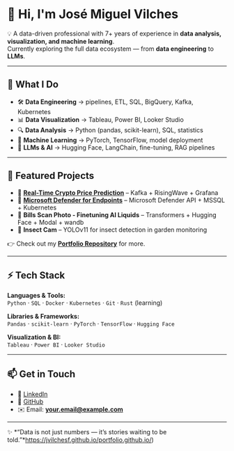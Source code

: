 # 👋 Hi, I'm José Miguel Vilches  

💡 A data-driven professional with 7+ years of experience in **data analysis, visualization, and machine learning**.  
Currently exploring the full data ecosystem — from **data engineering** to **LLMs**.  

---

## 🚀 What I Do
- 🛠️ **Data Engineering** → pipelines, ETL, SQL, BigQuery, Kafka, Kubernetes  
- 📊 **Data Visualization** → Tableau, Power BI, Looker Studio  
- 🔍 **Data Analysis** → Python (pandas, scikit-learn), SQL, statistics  
- 🤖 **Machine Learning** → PyTorch, TensorFlow, model deployment  
- 🧠 **LLMs & AI** → Hugging Face, LangChain, fine-tuning, RAG pipelines  

---

## 📌 Featured Projects
- 🔹 [**Real-Time Crypto Price Prediction**](https://github.com/jvilchesf/my_crypto_predictor) – Kafka + RisingWave + Grafana  
- 🔹 [**Microsoft Defender for Endpoints**](htts;//github.com/jvilches/MDEndpoints) – Microsoft Defender API + MSSQL + Kubernetes  
- 🔹 **Bills Scan Photo - Finetuning AI Liquids** – Transformers + Hugging Face + Modal + wandb
- 🔹 **Insect Cam** – YOLOv11 for insect detection in garden monitoring  

👉 Check out my [**Portfolio Repository**](https://github.com/jvilchesf/Portfolio) for more.  

---

## ⚡ Tech Stack
**Languages & Tools:**  
`Python` · `SQL` · `Docker` · `Kubernetes` · `Git` · `Rust` (learning)  

**Libraries & Frameworks:**  
`Pandas` · `scikit-learn` · `PyTorch` · `TensorFlow` · `Hugging Face`  

**Visualization & BI:**  
`Tableau` · `Power BI` · `Looker Studio`  

---

## 📫 Get in Touch
- 💼 [LinkedIn](https://www.linkedin.com/in/jvilchesf/)  
- 🐙 [GitHub](https://github.com/jvilchesf)  
- ✉️ Email: **your.email@example.com**

---

✨ *“Data is not just numbers — it’s stories waiting to be told.”*https://jvilchesf.github.io/portfolio.github.io/)
